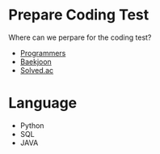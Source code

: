 # Prepare Coding Test

Where can we perpare for the coding test?

- [Programmers]
- [Baekjoon]
- [Solved.ac]

# Language
- Python
- SQL
- JAVA


[Programmers]: <https://programmers.co.kr/>
[Baekjoon]: <https://www.acmicpc.net/>
[Solved.ac]: <https://solved.ac/>
